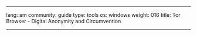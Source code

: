 

---

lang: am
community: guide
type: tools
os: windows
weight: 016
title: Tor Browser - Digital Anonymity and Circumvention

---

<stub>


